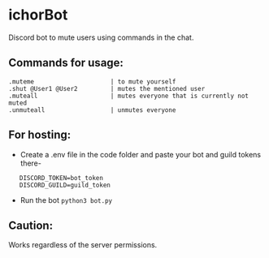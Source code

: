# ichorBot

Discord bot to mute users using commands in the chat. 

## Commands for usage:

```
.muteme                     | to mute yourself
.shut @User1 @User2         | mutes the mentioned user
.muteall                    | mutes everyone that is currently not muted
.unmuteall                  | unmutes everyone
 ```
 
## For hosting:

- Create a .env file in the code folder and paste your bot and guild tokens there-
```
   DISCORD_TOKEN=bot_token
   DISCORD_GUILD=guild_token
```
- Run the bot
`python3 bot.py`

## Caution: 
Works regardless of the server permissions.



